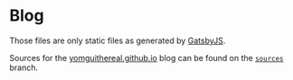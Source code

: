 # Blog

Those files are only static files as generated by [GatsbyJS](https://www.gatsbyjs.org/).

Sources for the [yomguithereal.github.io](https://yomguithereal.github.io) blog can be found on the [`sources`](https://github.com/Yomguithereal/yomguithereal.github.io/tree/source) branch.
